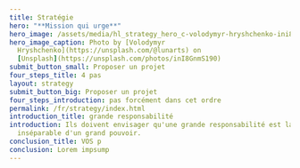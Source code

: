 ```yaml
---
title: Stratégie
hero: "**Mission qui urge**"
hero_image: /assets/media/hl_strategy_hero_c-volodymyr-hryshchenko-ini8gnms190-unsplash-c.jpeg
hero_image_caption: Photo by [Volodymyr
  Hryshchenko](https://unsplash.com/@lunarts) on
  [Unsplash](https://unsplash.com/photos/inI8GnmS190)
submit_button_small: Proposer un projet
four_steps_title: 4 pas
layout: strategy
submit_button_big: Proposer un projet
four_steps_introduction: pas forcément dans cet ordre
permalink: /fr/strategy/index.html
introduction_title: grande responsabilité
introduction: Ils doivent envisager qu'une grande responsabilité est la suite
  inséparable d'un grand pouvoir.
conclusion_title: VOS p
conclusion: Lorem impsump
---
```

